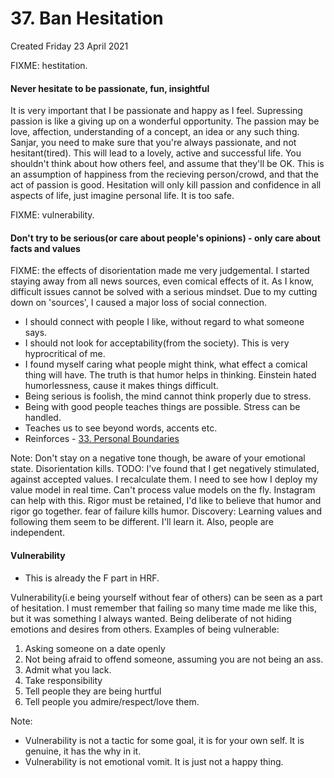 # 37. Ban Hesitation
Created Friday 23 April 2021

FIXME: hestitation.

#### Never hesitate to be passionate, fun, insightful
It is very important that I be passionate and happy as I feel. Supressing passion is like a giving up on a wonderful opportunity. The passion may be love, affection, understanding of a concept, an idea or any such thing. Sanjar, you need to make sure that you're always passionate, and not hesitant(tired). This will lead to a lovely, active and successful life. You shouldn't think about how others feel, and assume that they'll be OK. This is an assumption of happiness from the recieving person/crowd, and that the act of passion is good. Hesitation will only kill passion and confidence in all aspects of life, just imagine personal life. It is too safe.

FIXME: vulnerability.

#### Don't try to be serious(or care about people's opinions) - only care about facts and values
FIXME: the effects of disorientation made me very judgemental. I started staying away from all news sources, even comical effects of it. As I know, difficult issues cannot be solved with a serious mindset. Due to my cutting down on 'sources', I caused a major loss of social connection.

* I should connect with people I like, without regard to what someone says.
* I should not look for acceptability(from the society). This is very hyprocritical of me.
* I found myself caring what people might think, what effect a comical thing will have. The truth is that humor helps in thinking. Einstein hated humorlessness, cause it makes things difficult.
* Being serious is foolish, the mind cannot think properly due to stress.
* Being with good people teaches things are possible. Stress can be handled.
* Teaches us to see beyond words, accents etc.
* Reinforces - [33. Personal Boundaries](./33._Personal_Boundaries.md)

Note: Don't stay on a negative tone though, be aware of your emotional state. Disorientation kills.
TODO: I've found that I get negatively stimulated, against accepted values. I recalculate them. I need to see how I deploy my value model in real time. Can't process value models on the fly. Instagram can help with this. Rigor must be retained, I'd like to believe that humor and rigor go together. fear of failure kills humor. Discovery: Learning values and following them seem to be different. I'll learn it. Also, people are independent.

#### Vulnerability

* This is already the F part in HRF.

Vulnerability(i.e being yourself without fear of others) can be seen as a part of hesitation. I must remember that failing so many time made me like this, but it was something I always wanted. Being deliberate of not hiding emotions and desires from others.
Examples of being vulnerable:

1. Asking someone on a date openly
2. Not being afraid to offend someone, assuming you are not being an ass.
3. Admit what you lack.
4. Take responsibility
5. Tell people they are being hurtful
6. Tell people you admire/respect/love them.


Note:

* Vulnerability is not a tactic for some goal, it is for your own self. It is genuine, it has the why in it.
* Vulnerability is not emotional vomit. It is just not a happy thing.


